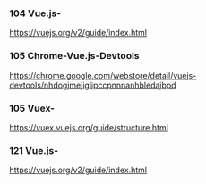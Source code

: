 ### 104 Vue.js-

https://vuejs.org/v2/guide/index.html

### 105 Chrome-Vue.js-Devtools

https://chrome.google.com/webstore/detail/vuejs-devtools/nhdogjmejiglipccpnnnanhbledajbpd

### 105 Vuex-

https://vuex.vuejs.org/guide/structure.html

### 121 Vue.js-

https://vuejs.org/v2/guide/index.html